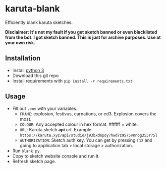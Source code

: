 # karuta-blank

Efficiently blank karuta sketches.

**Disclaimer: It's not my fault if you get sketch banned or even blacklisted from the bot. I got sketch banned. This is just for archive purposes. Use at your own risk.**

## Installation

- Install [python 3](https://www.python.org/downloads/)
- Download this git repo
- Install requirements with `pip install -r requirements.txt`

## Usage

- Fill out `.env` with your variables.
  - `FRAME`: explosion, festivus, carnations, or ed3. Explosion covers the most.
  - `COLOUR`: Any accepted colour in hex format. #ffffff = white.
  - `URL`: Karuta sketch **api** url. Example: `https://karuta.xyz/api/studio/j93bxdnpoy7hwd7z9575vnnog355r75l`
  - `AUTHORIZATION`: Sketch auth key. You can get by pressing `f12` and going to application tab > local storage > authorization.
- Run `blank.py`.
- Copy to sketch website console and run it.
- Refresh sketch page.
